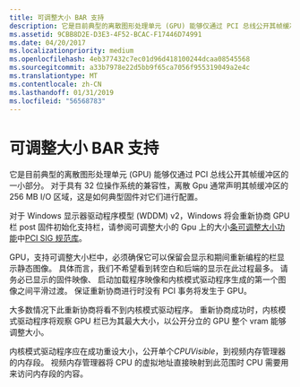 ```yaml
---
title: 可调整大小 BAR 支持
description: 它是目前典型的离散图形处理单元 (GPU) 能够仅通过 PCI 总线公开其帧缓冲区的一小部分。
ms.assetid: 9CBB8D2E-D3E3-4F52-BCAC-F17446D74991
ms.date: 04/20/2017
ms.localizationpriority: medium
ms.openlocfilehash: 4eb377432c7ec01d96d418100244dcaa08545568
ms.sourcegitcommit: a33b7978e22d5bb9f65ca7056f955319049a2e4c
ms.translationtype: MT
ms.contentlocale: zh-CN
ms.lasthandoff: 01/31/2019
ms.locfileid: "56568783"
---
```

# <a name="resizable-bar-support"></a>可调整大小 BAR 支持


它是目前典型的离散图形处理单元 (GPU) 能够仅通过 PCI 总线公开其帧缓冲区的一小部分。 对于具有 32 位操作系统的兼容性，离散 Gpu 通常声明其帧缓冲区的 256 MB I/O 区域，这是如何典型固件对它们进行配置。

对于 Windows 显示器驱动程序模型 (WDDM) v2，Windows 将会重新协商 GPU 栏 post 固件初始化支持栏，请参阅可调整大小的 Gpu 上的大小[条可调整大小功能](https://go.microsoft.com/fwlink/p/?LinkId=525610)中[PCI SIG 规范库](https://go.microsoft.com/fwlink/p/?LinkId=690603)。

GPU，支持可调整大小栏中，必须确保它可以保留会显示和期间重新编程的栏显示静态图像。 具体而言，我们不希望看到转空白和后端的显示在此过程最多。 请务必已显示的固件映像、 启动加载程序映像和内核模式驱动程序生成的第一个图像之间平滑过渡。 保证重新协商进行时没有 PCI 事务将发生于 GPU。

大多数情况下此重新协商将看不到内核模式驱动程序。 重新协商成功时，内核模式驱动程序将观察 GPU 栏已为其最大大小，以公开分立的 GPU 整个 vram 能够调整大小。

内核模式驱动程序应在成功重设大小，公开单个*CPUVisible*，到视频内存管理器的内存段。 视频内存管理器将 CPU 的虚拟地址直接映射到此范围时 CPU 需要用来访问内存段的内容。

 

 





